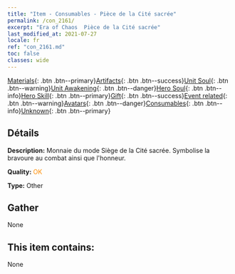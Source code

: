 ```yaml
---
title: "Item - Consumables - Pièce de la Cité sacrée"
permalink: /con_2161/
excerpt: "Era of Chaos  Pièce de la Cité sacrée"
last_modified_at: 2021-07-27
locale: fr
ref: "con_2161.md"
toc: false
classes: wide
---
```

 [Materials](/ItemsFR/){: .btn .btn--primary}[Artifacts](/ItemsFR/Artifacts/){: .btn .btn--success}[Unit Soul](/ItemsFR/UnitSoul/){: .btn .btn--warning}[Unit Awakening](/ItemsFR/UnitAwakening/){: .btn .btn--danger}[Hero Soul](/ItemsFR/HeroSoul/){: .btn .btn--info}[Hero Skill](/ItemsFR/HeroSkill/){: .btn .btn--primary}[Gift](/ItemsFR/Gift/){: .btn .btn--success}[Event related](/ItemsFR/Events/){: .btn .btn--warning}[Avatars](/ItemsFR/Avatars/){: .btn .btn--danger}[Consumables](/ItemsFR/Consumables/){: .btn .btn--info}[Unknown](/ItemsFR/Unknown/){: .btn .btn--primary}

## Détails
 **Description:** Monnaie du mode Siège de la Cité sacrée. Symbolise la bravoure au combat ainsi que l'honneur.

 **Quality:** <span style="color: #FF8C00">OK</span>

 **Type:** Other

## Gather

  None

## This item contains:

  None

